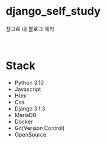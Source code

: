 # django_self_study

장고로 내 블로그 제작

<br>

# Stack

- Python 3.10
- Javascript
- Html
- Css
- Django 3.1.3
- MariaDB
- Docker
- Git(Version Control)
- OpenSource
